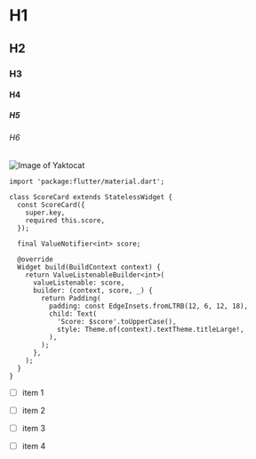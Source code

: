 # H1
## H2
### H3
#### H4
##### H5
###### H6

![Image of Yaktocat](https://octodex.github.com/images/yaktocat.png)

```
import 'package:flutter/material.dart';

class ScoreCard extends StatelessWidget {
  const ScoreCard({
    super.key,
    required this.score,
  });

  final ValueNotifier<int> score;

  @override
  Widget build(BuildContext context) {
    return ValueListenableBuilder<int>(
      valueListenable: score,
      builder: (context, score, _) {
        return Padding(
          padding: const EdgeInsets.fromLTRB(12, 6, 12, 18),
          child: Text(
            'Score: $score'.toUpperCase(),
            style: Theme.of(context).textTheme.titleLarge!,
          ),
        );
      },
    );
  }
}

```

- [ ] item 1
- [ ] item 2
- [ ] item 3
- [ ] item 4
      
